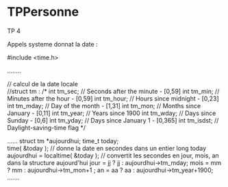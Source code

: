 # TPPersonne
TP 4

Appels systeme donnat la date :

#include <time.h>

........

  // calcul de la date locale    
  //struct tm :
  /*
   int tm_sec;    // Seconds after the minute - [0,59]
   int tm_min;    // Minutes after the hour - [0,59]
   int tm_hour;   // Hours since midnight - [0,23]
   int tm_mday;   // Day of the month - [1,31]
   int tm_mon;    // Months since January - [0,11]
   int tm_year;   // Years since 1900
   int tm_wday;   // Days since Sunday - [0,6]
   int tm_yday;   // Days since January 1 - [0,365]
   int tm_isdst;  // Daylight-saving-time flag
*/
  
......
  struct tm *aujourdhui;
  time_t today;                
  time( &today );                     		// donne la date en secondes dans un entier long today
  aujourdhui  = localtime( &today );	// convertit les secondes en jour, mois, an dans la structure aujourd'hui
  jour =  jj ? jj : aujourdhui->tm_mday;
  mois =  mm ? mm : aujourdhui->tm_mon+1 ;
  an   =  aa ? aa : aujourdhui->tm_year+1900;
.......
  
  
